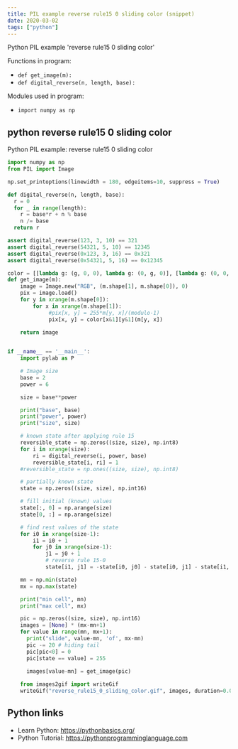 ```yaml
---
title: PIL example reverse rule15 0 sliding color (snippet)
date: 2020-03-02
tags: ["python"]
---
```

Python PIL example 'reverse rule15 0 sliding color'

Functions in program: 
* `def get_image(m):`
* `def digital_reverse(n, length, base):`

Modules used in program: 
* `import numpy as np`

## python reverse rule15 0 sliding color

Python PIL example: reverse rule15 0 sliding color

```python
import numpy as np
from PIL import Image

np.set_printoptions(linewidth = 180, edgeitems=10, suppress = True)

def digital_reverse(n, length, base):
  r = 0
  for _ in range(length):
    r = base*r + n % base
    n /= base
  return r

assert digital_reverse(123, 3, 10) == 321
assert digital_reverse(54321, 5, 10) == 12345
assert digital_reverse(0x123, 3, 16) == 0x321
assert digital_reverse(0x54321, 5, 16) == 0x12345

color = [[lambda g: (g, 0, 0), lambda g: (0, g, 0)], [lambda g: (0, 0, g), lambda g: (g, g, 0)]]
def get_image(m):
    image = Image.new("RGB", (m.shape[1], m.shape[0]), 0)
    pix = image.load()
    for y in xrange(m.shape[0]):
        for x in xrange(m.shape[1]):
             #pix[x, y] = 255*m[y, x]/(modulo-1)
             pix[x, y] = color[x&1][y&1](m[y, x])

    return image
    

if __name__ == '__main__':
    import pylab as P

    # Image size
    base = 2
    power = 6

    size = base**power

    print("base", base)
    print("power", power)
    print("size", size)

    # known state after applying rule 15
    reversible_state = np.zeros((size, size), np.int8)
    for i in xrange(size):
        ri = digital_reverse(i, power, base)
        reversible_state[i, ri] = 1
    #reversible_state = np.ones((size, size), np.int8)

    # partially known state
    state = np.zeros((size, size), np.int16)

    # fill initial (known) values
    state[:, 0] = np.arange(size)
    state[0, :] = np.arange(size)

    # find rest values of the state
    for i0 in xrange(size-1):
        i1 = i0 + 1
        for j0 in xrange(size-1):
            j1 = j0 + 1
            # reverse rule 15-0
            state[i1, j1] = -state[i0, j0] - state[i0, j1] - state[i1, j0] + reversible_state[i0, j0]

    mn = np.min(state)
    mx = np.max(state)

    print("min cell", mn)
    print("max cell", mx)

    pic = np.zeros((size, size), np.int16)
    images = [None] * (mx-mn+1)
    for value in range(mn, mx+1):
      print("slide", value-mn, 'of', mx-mn)
      pic -= 20 # hiding tail
      pic[pic<0] = 0
      pic[state == value] = 255
       
      images[value-mn] = get_image(pic)

    from images2gif import writeGif
    writeGif("reverse_rule15_0_sliding_color.gif", images, duration=0.05, dither=False)

```

## Python links

- Learn Python: https://pythonbasics.org/
- Python Tutorial: https://pythonprogramminglanguage.com
